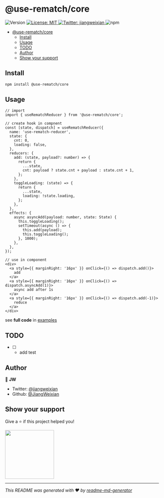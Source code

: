# @use-rematch/core
<p>
  <img alt="Version" src="https://img.shields.io/npm/v/@use-rematch/core?label=@use-rematch/core&logo=npm&style=for-the-badge" />
  <a href="#" target="_blank">
    <img alt="License: MIT" src="https://img.shields.io/badge/License-MIT-yellow.svg?style=for-the-badge" />
  </a>
  <a href="https://twitter.com/jiangweixian" target="_blank">
    <img alt="Twitter: jiangweixian" src="https://img.shields.io/twitter/follow/jiangweixian.svg?style=for-the-badge" />
  </a>
  <img alt="npm" src="https://img.shields.io/npm/dm/@use-rematch/core?style=for-the-badge">
</p>

- [@use-rematch/core](#use-rematchcore)
  - [Install](#install)
  - [Usage](#usage)
  - [TODO](#todo)
  - [Author](#author)
  - [Show your support](#show-your-support)

## Install

```sh
npm install @use-rematch/core
```

## Usage

```tsx
// import
import { useRematchReducer } from '@use-rematch/core';

// create hook in compnent
const [state, dispatch] = useRematchReducer({
  name: 'use-rematch-reducer',
  state: {
    cnt: 0,
    loading: false,
  },
  reducers: {
    add: (state, payload?: number) => {
      return {
        ...state,
        cnt: payload ? state.cnt + payload : state.cnt + 1,
      };
    },
    toggleLoading: (state) => {
      return {
        ...state,
        loading: !state.loading,
      };
    },
  },
  effects: {
    async asyncAdd(payload: number, state: State) {
      this.toggleLoading();
      setTimeout(async () => {
        this.add(payload);
        this.toggleLoading();
      }, 1000);
    },
  },
});

// use in component
<div>
  <a style={{ marginRight: '16px' }} onClick={() => dispatch.add()}>
    add
  </a>
  <a style={{ marginRight: '16px' }} onClick={() => dispatch.asyncAdd(1)}>
    async add after 1s
  </a>
  <a style={{ marginRight: '16px' }} onClick={() => dispatch.add(-1)}>
    reduce
  </a>
</div>
```

see **full code** in [examples](/examples/src/pages/index.tsx)

## TODO

- [ ] - add test

## Author

👤 **JW**

* Twitter: [@jiangweixian](https://twitter.com/jiangweixian)
* Github: [@JiangWeixian](https://github.com/JiangWeixian)

## Show your support

Give a ⭐️ if this project helped you!

<a href="https://www.patreon.com/jiangweixian">
  <img src="https://c5.patreon.com/external/logo/become_a_patron_button@2x.png" width="160">
</a>

***
_This README was generated with ❤️ by [readme-md-generator](https://github.com/kefranabg/readme-md-generator)_